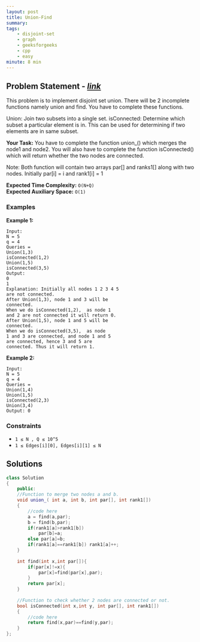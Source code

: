 ```yaml
---
layout: post
title: Union-Find                   
summary:
tags:
    - disjoint-set
    - graph
    - geeksforgeeks
    - cpp
    - easy
minute: 8 min
---
```


## Problem Statement - [*link*](https://practice.geeksforgeeks.org/batch-problems/union-find/0/?track=DSASP-DisjointSet&batchId=154)  

This problem is to implement disjoint set union. There will be 2 incomplete functions namely union and find. You have to complete these functions. 

Union: Join two subsets into a single set.
isConnected: Determine which subset a particular element is in. This can be used for determining if two elements are in same subset.

**Your Task:** 
You have to complete the function union_() which merges the node1 and node2. You will also have to complete the function isConnected() which will return whether the two nodes are connected.

Note: Both function will contain two arrays par[] and ranks1[] along with two nodes. Initially par[i] = i and rank1[i] = 1 


**Expected Time Complexity:** `O(N+Q)`           
**Expected Auxiliary Space:** `O(1)`


### Examples

**Example 1:**   
```
Input:
N = 5
q = 4
Queries = 
Union(1,3)
isConnected(1,2)
Union(1,5)
isConnected(3,5)
Output:
0
1
Explanation: Initially all nodes 1 2 3 4 5
are not connected. 
After Union(1,3), node 1 and 3 will be
connected.
When we do isConnected(1,2),  as node 1
and 2 are not connected it will return 0.
After Union(1,5), node 1 and 5 will be
connected.
When we do isConnected(3,5),  as node
1 and 3 are connected, and node 1 and 5
are connected, hence 3 and 5 are
connected. Thus it will return 1.
```

**Example 2:**   
```
Input:
N = 5
q = 4
Queries = 
Union(1,4)
Union(1,5)
isConnected(2,3)
Union(3,4)
Output: 0
```

### Constraints

+ `1 ≤ N , Q ≤ 10^5`
+ `1 ≤ Edges[i][0], Edges[i][1] ≤ N`

## Solutions

```cpp
class Solution
{
    public:
    //Function to merge two nodes a and b.
    void union_( int a, int b, int par[], int rank1[]) 
    {
        //code here
        a = find(a,par);
        b = find(b,par);
        if(rank1[a]>rank1[b])
            par[b]=a;
        else par[a]=b;
        if(rank1[a]==rank1[b]) rank1[a]++;
    }
    
    int find(int x,int par[]){
        if(par[x]!=x){
            par[x]=find(par[x],par);
        }
        return par[x];
    }
    
    //Function to check whether 2 nodes are connected or not.
    bool isConnected(int x,int y, int par[], int rank1[])
    {
        //code here
        return find(x,par)==find(y,par);
    }
};
```

